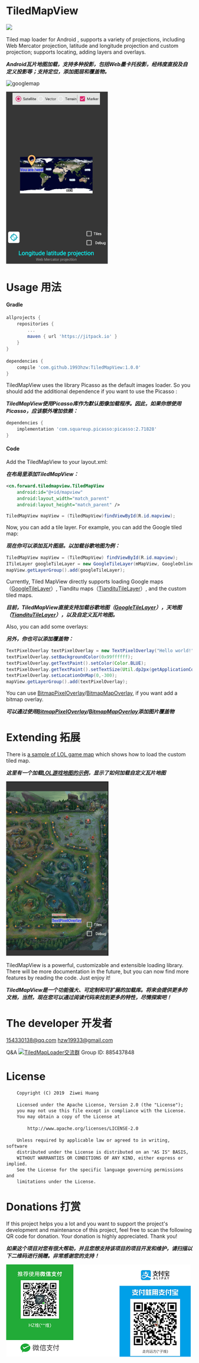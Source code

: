 # TiledMapView

[![](https://jitpack.io/v/1993hzw/TiledMapView.svg)](https://jitpack.io/#1993hzw/TiledMapView)

Tiled map loader for Android , supports a variety of projections, including Web Mercator projection, latitude and longitude projection and custom projection; supports locating, adding layers and overlays.

***Android瓦片地图加载，支持多种投影，包括Web墨卡托投影，经纬度直投及自定义投影等；支持定位，添加图层和覆盖物。***

![googlemap](https://raw.githubusercontent.com/1993hzw/common/master/tiledmap/googlemap.gif)

![tianditu](https://raw.githubusercontent.com/1993hzw/common/master/tiledmap/tianditu.png)

# Usage 用法

#### Gradle 

```gradle
allprojects {
    repositories {
        ...
        maven { url 'https://jitpack.io' }
    }
}
 
dependencies {
    compile 'com.github.1993hzw:TiledMapView:1.0.0'
}
```

TiledMapView uses the library Picasso as the default images loader. So you should add the additional dependence if you want to use the Picasso :

***TiledMapView使用Picasso库作为默认图像加载程序。因此，如果你想使用Picasso，应该额外增加依赖：***

```gradle
dependencies {
    implementation 'com.squareup.picasso:picasso:2.71828'
}
```

#### Code 

Add the TiledMapView to your layout.xml:

***在布局里添加TiledMapView：***

```xml
<cn.forward.tiledmapview.TiledMapView
    android:id="@+id/mapview"
    android:layout_width="match_parent"
    android:layout_height="match_parent" />
```

```java
TiledMapView mapView = (TiledMapView)findViewById(R.id.mapview);
```

Now, you can add a tile layer. For example, you can add the Google tiled map:

***现在你可以添加瓦片图层。以加载谷歌地图为例：***

```java
TiledMapView mapView = (TiledMapView) findViewById(R.id.mapview);
ITileLayer googleTileLayer = new GoogleTileLayer(mMapView, GoogleOnlineTileImageSource.ImgType.SATILLITE_WITH_MARKER);
mapView.getLayerGroup().add(googleTileLayer);
```

Currently, Tiled MapView directly supports loading Google maps （[GoogleTileLayer](https://github.com/1993hzw/TiledMapView/blob/master/library/src/main/java/cn/forward/tiledmapview/layer/google/GoogleTileLayer.java)）, Tianditu maps（[TiandituTileLayer](https://github.com/1993hzw/TiledMapView/blob/master/library/src/main/java/cn/forward/tiledmapview/layer/tianditu/TiandituTileLayer.java)）, and the custom tiled maps.

***目前，TiledMapView直接支持加载谷歌地图（[GoogleTileLayer](https://github.com/1993hzw/TiledMapView/blob/master/library/src/main/java/cn/forward/tiledmapview/layer/google/GoogleTileLayer.java)），天地图（[TiandituTileLayer](https://github.com/1993hzw/TiledMapView/blob/master/library/src/main/java/cn/forward/tiledmapview/layer/tianditu/TiandituTileLayer.java)），以及自定义瓦片地图。***

Also, you can add some overlays:

***另外，你也可以添加覆盖物：***

```java
TextPixelOverlay textPixelOverlay = new TextPixelOverlay("Hello world!");
textPixelOverlay.setBackgroundColor(0x99ffffff);
textPixelOverlay.getTextPaint().setColor(Color.BLUE);
textPixelOverlay.getTextPaint().setTextSize(Util.dp2px(getApplicationContext(), 14));
textPixelOverlay.setLocationOnMap(0,-300);
mapView.getLayerGroup().add(textPixelOverlay);
```

You can use [BitmapPixelOverlay](https://github.com/1993hzw/TiledMapView/blob/master/library/src/main/java/cn/forward/tiledmapview/overlay/BitmapPixelOverlay.java)/[BitmapMapOverlay](https://github.com/1993hzw/TiledMapView/blob/master/library/src/main/java/cn/forward/tiledmapview/overlay/BitmapMapOverlay.java), if you want add a bitmap overlay.

***可以通过使用[BitmapPixelOverlay](https://github.com/1993hzw/TiledMapView/blob/master/library/src/main/java/cn/forward/tiledmapview/overlay/BitmapPixelOverlay.java)/[BitmapMapOverlay](https://github.com/1993hzw/TiledMapView/blob/master/library/src/main/java/cn/forward/tiledmapview/overlay/BitmapMapOverlay.java)添加图片覆盖物***

# Extending 拓展

There is [a sample of LOL game map](https://github.com/1993hzw/TiledMapView/tree/master/app/src/main/java/cn/forward/tiledmapview/demo/lol) which shows how to load the custom tiled map.

***这里有一个加载[LOL游戏地图的示例](https://github.com/1993hzw/TiledMapView/tree/master/app/src/main/java/cn/forward/tiledmapview/demo/lol)，显示了如何加载自定义瓦片地图***

![lol](https://raw.githubusercontent.com/1993hzw/common/master/tiledmap/lol.png)

TiledMapView is a powerful, customizable and extensible loading library. There will be more documentation in the future, but you can now find more features by reading the code. Just enjoy it!

***TiledMapView是一个功能强大、可定制和可扩展的加载库。将来会提供更多的文档，当然，现在您可以通过阅读代码来找到更多的特性，尽情探索吧！***


# The developer 开发者

154330138@qq.com  hzw19933@gmail.com

Q&A <a target="_blank" href="//shang.qq.com/wpa/qunwpa?idkey=9cef40e0b665e25745323941baa9f3cd89a75bba055b9922ce3779fb691ea5bc"><img border="0" src="//pub.idqqimg.com/wpa/images/group.png" alt="TiledMapLoader交流群" title="TiledMapLoader交流群"></a>  Group ID: 885437848

# License

```
    Copyright (C) 2019  Ziwei Huang
    
    Licensed under the Apache License, Version 2.0 (the "License");
    you may not use this file except in compliance with the License.
    You may obtain a copy of the License at
    
        http://www.apache.org/licenses/LICENSE-2.0
    
    Unless required by applicable law or agreed to in writing, software
    distributed under the License is distributed on an "AS IS" BASIS,
    WITHOUT WARRANTIES OR CONDITIONS OF ANY KIND, either express or implied.
    See the License for the specific language governing permissions and
    limitations under the License.
```

# Donations 打赏

If this project helps you a lot and you want to support the project's development and maintenance of this project, feel free to scan the following QR code for donation. Your donation is highly appreciated. Thank you!

***如果这个项目对您有很大帮助，并且您想支持该项目的项目开发和维护，请扫描以下二维码进行捐赠。非常感谢您的支持！***

![donate](https://raw.githubusercontent.com/1993hzw/common/master/payment.png)
